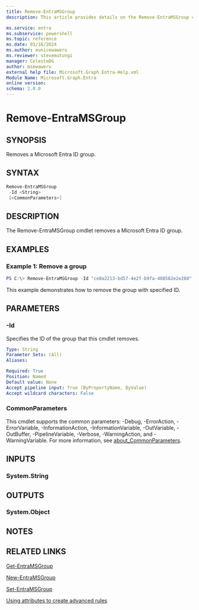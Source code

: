 ```yaml
---
title: Remove-EntraMSGroup
description: This article provides details on the Remove-EntraMSGroup command.

ms.service: entra
ms.subservice: powershell
ms.topic: reference
ms.date: 03/16/2024
ms.author: eunicewaweru
ms.reviewer: stevemutungi
manager: CelesteDG
author: msewaweru
external help file: Microsoft.Graph.Entra-Help.xml
Module Name: Microsoft.Graph.Entra
online version:
schema: 2.0.0
---
```


# Remove-EntraMSGroup

## SYNOPSIS
Removes a Microsoft Entra ID group.

## SYNTAX

```powershell
Remove-EntraMSGroup 
 -Id <String> 
 [<CommonParameters>]
```

## DESCRIPTION
The Remove-EntraMSGroup cmdlet removes a Microsoft Entra ID group.

## EXAMPLES

### Example 1: Remove a group

```powershell
PS C:\> Remove-EntraMSGroup -Id "ce0a2213-bd57-4e2f-b9fa-408582e2e260"
```

This example demonstrates how to remove the group with specified ID.

## PARAMETERS

### -Id
Specifies the ID of the group that this cmdlet removes.

```yaml
Type: String
Parameter Sets: (All)
Aliases:

Required: True
Position: Named
Default value: None
Accept pipeline input: True (ByPropertyName, ByValue)
Accept wildcard characters: False
```

### CommonParameters
This cmdlet supports the common parameters: -Debug, -ErrorAction, -ErrorVariable, -InformationAction, -InformationVariable, -OutVariable, -OutBuffer, -PipelineVariable, -Verbose, -WarningAction, and -WarningVariable. For more information, see [about_CommonParameters](https://go.microsoft.com/fwlink/?LinkID=113216).

## INPUTS

### System.String
## OUTPUTS

### System.Object
## NOTES

## RELATED LINKS

[Get-EntraMSGroup](Get-EntraMSGroup.md)

[New-EntraMSGroup](New-EntraMSGroup.md)

[Set-EntraMSGroup](Set-EntraMSGroup.md)

[Using attributes to create advanced rules](https://azure.microsoft.com/documentation/articles/active-directory-accessmanagement-groups-with-advanced-rules/)

